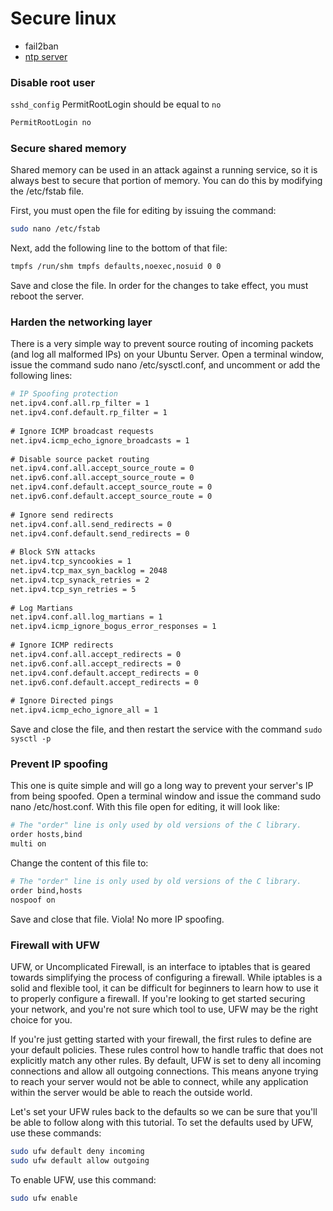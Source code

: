 # Secure linux

- fail2ban
- [ntp server](https://www.howtoforge.com/tutorial/ubuntu-ntp-server/)

### Disable root user

`sshd_config` PermitRootLogin should be equal to `no`

```bash
PermitRootLogin no
```

### Secure shared memory

Shared memory can be used in an attack against a running service, so it is always best to secure that portion of memory. You can do this by modifying the /etc/fstab file.

First, you must open the file for editing by issuing the command:

```bash
sudo nano /etc/fstab
```

Next, add the following line to the bottom of that file:

```bash
tmpfs /run/shm tmpfs defaults,noexec,nosuid 0 0
```

Save and close the file. In order for the changes to take effect, you must reboot the server.

### Harden the networking layer

There is a very simple way to prevent source routing of incoming packets (and log all malformed IPs) on your Ubuntu Server. Open a terminal window, issue the command sudo nano /etc/sysctl.conf, and uncomment or add the following lines:

```bash
# IP Spoofing protection
​net.ipv4.conf.all.rp_filter = 1
​net.ipv4.conf.default.rp_filter = 1
​
​# Ignore ICMP broadcast requests
​net.ipv4.icmp_echo_ignore_broadcasts = 1
​
​# Disable source packet routing
​net.ipv4.conf.all.accept_source_route = 0
​net.ipv6.conf.all.accept_source_route = 0
​net.ipv4.conf.default.accept_source_route = 0
​net.ipv6.conf.default.accept_source_route = 0
​
​# Ignore send redirects
​net.ipv4.conf.all.send_redirects = 0
​net.ipv4.conf.default.send_redirects = 0
​
​# Block SYN attacks
​net.ipv4.tcp_syncookies = 1
​net.ipv4.tcp_max_syn_backlog = 2048
​net.ipv4.tcp_synack_retries = 2
​net.ipv4.tcp_syn_retries = 5
​
​# Log Martians
​net.ipv4.conf.all.log_martians = 1
​net.ipv4.icmp_ignore_bogus_error_responses = 1
​
​# Ignore ICMP redirects
​net.ipv4.conf.all.accept_redirects = 0
​net.ipv6.conf.all.accept_redirects = 0
​net.ipv4.conf.default.accept_redirects = 0
​net.ipv6.conf.default.accept_redirects = 0
​
​# Ignore Directed pings
​net.ipv4.icmp_echo_ignore_all = 1
```

Save and close the file, and then restart the service with the command `sudo sysctl -p`

### Prevent IP spoofing

This one is quite simple and will go a long way to prevent your server's IP from being spoofed. Open a terminal window and issue the command sudo nano /etc/host.conf. With this file open for editing, it will look like:

```bash
# The "order" line is only used by old versions of the C library.
​order hosts,bind
​multi on
```

Change the content of this file to:

```bash
# The "order" line is only used by old versions of the C library.
​order bind,hosts
​nospoof on
```

Save and close that file. Viola! No more IP spoofing.

### Firewall with UFW

UFW, or Uncomplicated Firewall, is an interface to iptables that is geared towards simplifying the process of configuring a firewall. While iptables is a solid and flexible tool, it can be difficult for beginners to learn how to use it to properly configure a firewall. If you're looking to get started securing your network, and you're not sure which tool to use, UFW may be the right choice for you.

If you're just getting started with your firewall, the first rules to define are your default policies. These rules control how to handle traffic that does not explicitly match any other rules. By default, UFW is set to deny all incoming connections and allow all outgoing connections. This means anyone trying to reach your server would not be able to connect, while any application within the server would be able to reach the outside world.

Let's set your UFW rules back to the defaults so we can be sure that you'll be able to follow along with this tutorial. To set the defaults used by UFW, use these commands:

```bash
sudo ufw default deny incoming
sudo ufw default allow outgoing
```

To enable UFW, use this command:

```bash
sudo ufw enable
```
